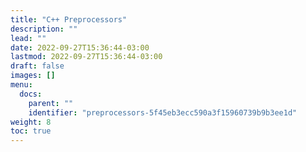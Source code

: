 ```yaml
---
title: "C++ Preprocessors"
description: ""
lead: ""
date: 2022-09-27T15:36:44-03:00
lastmod: 2022-09-27T15:36:44-03:00
draft: false
images: []
menu:
  docs:
    parent: ""
    identifier: "preprocessors-5f45eb3ecc590a3f15960739b9b3ee1d"
weight: 8
toc: true
---
```


